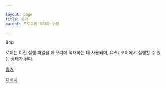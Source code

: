 ```yaml
---

layout: page
title: 로더
parent: 프로그램-적재와-수행

---
```




84p

로더는 이진 실행 파일을 메모리에 적재하는 데 사용되며, CPU 코어에서 실행할 수 있는 상태가 된다.

[링커](링커.md)

[재배치](재배치.md)
